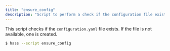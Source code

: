 ```yaml
---
title: "ensure_config"
description: "Script to perform a check if the configuration file exists"
---
```


This script checks if the `configuration.yaml` file exists. If the file is not available, one is created.

```bash
$ hass --script ensure_config
```

